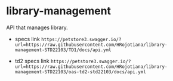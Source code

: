 # library-management
API that manages library.
 - specs link
 `https://petstore3.swagger.io/?url=https://raw.githubusercontent.com/HRojotiana/library-management-STD22103/TD1/docs/api.yml`

- td2 specs link 
`https://petstore3.swagger.io/?url=https://raw.githubusercontent.com/HRojotiana/library-management-STD22103/oas-td2-std22103/docs/api.yml`